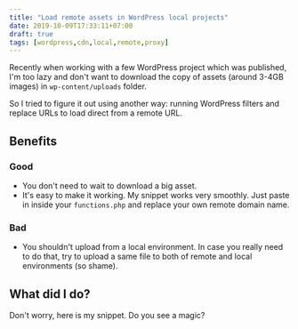 ```yaml
---
title: "Load remote assets in WordPress local projects"
date: 2019-10-09T17:33:11+07:00
draft: true
tags: [wordpress,cdn,local,remote,proxy]
---
```


Recently when working with a few WordPress project which was published, I'm too lazy and don't want to download the copy of assets (around 3-4GB images) in `wp-content/uploads` folder.

So I tried to figure it out using another way: running WordPress filters and replace URLs to load direct from a remote URL.

## Benefits

### Good

- You don't need to wait to download a big asset.
- It's easy to make it working. My snippet works very smoothly. Just paste in inside your `functions.php` and replace your own remote domain name.

### Bad

- You shouldn't upload from a local environment. In case you really need to do that, try to upload a same file to both of remote and local environments (so shame).

## What did I do?

Don't worry, here is my snippet. Do you see a magic?

<script src="https://gist.github.com/khoipro/2468302fe8a948f8d2c0117387bae65c.js"></script>
